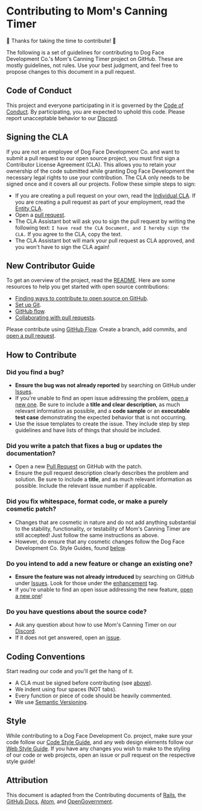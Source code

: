 # Contributing to Mom's Canning Timer

🎉 Thanks for taking the time to contribute! 🎉

The following is a set of guidelines for contributing to Dog Face Development Co.'s Mom's Canning Timer project on GitHub. These are mostly guidelines, not rules. Use your best judgment, and feel free to propose changes to this document in a pull request.

## Code of Conduct

This project and everyone participating in it is governed by the [Code of Conduct](CODE_OF_CONDUCT.md). By participating, you are expected to uphold this code. Please report unacceptable behavior to our [Discord](https://discord.gg/khcBGp3Pwj).

## Signing the CLA

If you are not an employee of Dog Face Development Co. and want to submit a pull request to our open source project, you must first sign a Contributor License Agreement (CLA). This allows you to retain your ownership of the code submitted while granting Dog Face Development the necessary legal rights to use your contribution. The CLA only needs to be signed once and it covers all our projects. Follow these simple steps to sign:

- If you are creating a pull request on your own, read the [Individual CLA](https://github.com/Dog-Face-Development/Moms-Canning-Timer/blob/master/docs/legal/CLA_INDIVIDUAL.md). If you are creating a pull request as part of your employment, read the [Entity CLA](https://github.com/Dog-Face-Development/Moms-Canning-Timer/blob/master/docs/legal/CLA_ENTITY.md).
- Open a [pull request](https://github.com/Dog-Face-Development/Moms-Canning-Timer/compare).
- The CLA Assistant bot will ask you to sign the pull request by writing the following text: `I have read the CLA Document, and I hereby sign the CLA.` If you agree to the CLA, copy the text.
- The CLA Assistant bot will mark your pull request as CLA approved, and you won't have to sign the CLA again!

## New Contributor Guide

To get an overview of the project, read the [README](README.md). Here are some resources to help you get started with open source contributions:

- [Finding ways to contribute to open source on GitHub](https://docs.github.com/en/get-started/exploring-projects-on-github/finding-ways-to-contribute-to-open-source-on-github).
- [Set up Git](https://docs.github.com/en/get-started/quickstart/set-up-git).
- [GitHub flow](https://docs.github.com/en/get-started/quickstart/github-flow).
- [Collaborating with pull requests](https://docs.github.com/en/github/collaborating-with-pull-requests).

Please contribute using [GitHub Flow](https://guides.github.com/introduction/flow). Create a branch, add commits, and [open a pull request](https://github.com/Dog-Face-Development/Moms-Canning-Timer/compare).

## How to Contribute

### Did you find a bug?

- **Ensure the bug was not already reported** by searching on GitHub under [Issues](https://github.com/Dog-Face-Development/Moms-Canning-Timer/issues).
- If you're unable to find an open issue addressing the problem, [open a new one](https://github.com/Dog-Face-Development/Moms-Canning-Timer/issues/new/choose). Be sure to include a **title and clear description**, as much relevant information as possible, and a **code sample** or an **executable test case** demonstrating the expected behavior that is not occurring.
- Use the issue templates to create the issue. They include step by step guidelines and have lists of things that should be included.

### Did you write a patch that fixes a bug or updates the documentation?

- Open a new [Pull Request](https://github.com/Dog-Face-Development/Moms-Canning-Timer/compare) on GitHub with the patch.
- Ensure the pull request description clearly describes the problem and solution. Be sure to include a **title**, and as much relevant information as possible. Include the relevant issue number if applicable.

### Did you fix whitespace, format code, or make a purely cosmetic patch?

- Changes that are cosmetic in nature and do not add anything substantial to the stability, functionality, or testability of  Mom's Canning Timer are still accepted! Just follow the same instructions as above.
- However, do ensure that any cosmetic changes follow the Dog Face Development Co. Style Guides, found [below](#style).

### Do you intend to add a new feature or change an existing one?

- **Ensure the feature was not already introduced** by searching on GitHub under [Issues](https://github.com/Dog-Face-Development/Moms-Canning-Timer/issues). Look for those under the [enhancement](https://github.com/Dog-Face-Development/Moms-Canning-Timer/issues?q=is%3Aissue+is%3Aopen+label%3Aenhancement) tag.
- If you're unable to find an open issue addressing the new feature, [open a new one](https://github.com/Dog-Face-Development/Moms-Canning-Timer/issues/new/choose)!

### Do you have questions about the source code?

- Ask any question about how to use Mom's Canning Timer on our [Discord](https://discord.gg/khcBGp3Pwj).
- If it does not get answered, open an [issue](https://github.com/Dog-Face-Development/Moms-Canning-Timer/issues/new/choose).  

## Coding Conventions

Start reading our code and you'll get the hang of it.

- A CLA must be signed before contributing (see [above](#signing-the-cla)).
- We indent using four spaces (NOT tabs).
- Every function or piece of code should be heavily commented.
- We use [Semantic Versioning](https://semver.org/).

## Style

While contributing to a Dog Face Development Co. project, make sure your code follow our [Code Style Guide](https://github.com/Dog-Face-Development/DFD-Code-Style-Guide), and any web design elements follow our [Web Style Guide](https://github.com/Dog-Face-Development/DFD-Web-Style-Guide). If you have any changes you wish to make to the styling of our code or web projects, open an issue or pull request on the respective style guide!

## Attribution

This document is adapted from the Contributing documents of [Rails](https://github.com/rails/rails/blob/main/CONTRIBUTING.md), the [GitHub Docs](https://github.com/github/docs/blob/main/CONTRIBUTING.md), [Atom](https://github.com/atom/atom/blob/master/CONTRIBUTING.md), and [OpenGovernment](https://github.com/opengovernment/opengovernment/blob/master/CONTRIBUTING.md?plain=1).
